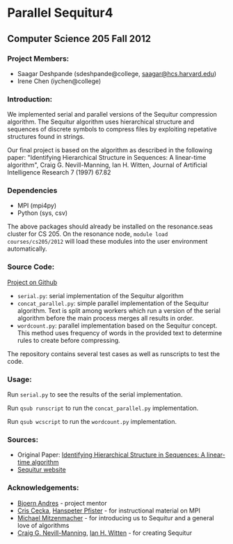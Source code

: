# Parallel Sequitur4 #

## Computer Science 205 Fall 2012

### Project Members: ###
* Saagar Deshpande (sdeshpande@college, saagar@hcs.harvard.edu)
* Irene Chen (iychen@college)

### Introduction: ###

We implemented serial and parallel versions of the Sequitur compression algorithm. The Sequitur algorithm uses hierarchical structure and sequences of discrete symbols to compress files by exploiting repetative structures found in strings.

Our final project is based on the algorithm as described in the following paper: "Identifying Hierarchical Structure in Sequences: A linear-time algorithm", Craig G. Nevill-Manning, Ian H. Witten, Journal of Artificial Intelligence Research 7 (1997) 67.82

### Dependencies ###

* MPI (mpi4py)
* Python (sys, csv)

The above packages should already be installed on the resonance.seas cluster for CS 205. On the resonance node, `module load courses/cs205/2012` will load these modules into the user environment automatically.

### Source Code: ###

[Project on Github](https://github.com/raysaagar/parallel-sequitur)

* `serial.py`: serial implementation of the Sequitur algorithm
* `concat_parallel.py`: simple parallel implementation of the Sequitur algorithm. Text is split among workers which run a version of the serial algorithm before the main process merges all results in order.
* `wordcount.py`: parallel implementation based on the Sequitur concept. This method uses frequency of words in the provided text to determine rules to create before compressing.

The repository contains several test cases as well as runscripts to test the code.

### Usage: ###

Run `serial.py` to see the results of the serial implementation.

Run `qsub runscript` to run the `concat_parallel.py` implementation.

Run `qsub wcscript` to run the `wordcount.py` implementation.

### Sources: ###
* Original Paper: [Identifying Hierarchical Structure in Sequences: A linear-time algorithm](http://www.jair.org/media/374/live-374-1630-jair.pdf)
* [Sequitur website](http://sequitur.info/)

### Acknowledgements: ###
* [Bjoern Andres](http://www.andres.sc/) - project mentor
* [Cris Cecka](http://crisco.seas.harvard.edu/), [Hanspeter Pfister](http://gvi.seas.harvard.edu/pfister) - for instructional material on MPI
* [Michael Mitzenmacher](http://www.eecs.harvard.edu/~michaelm/) - for introducing us to Sequitur and a general love of algorithms
* [Craig G. Nevill-Manning](http://craig.nevill-manning.com/), [Ian H. Witten](http://www.cs.waikato.ac.nz/~ihw/) - for creating Sequitur